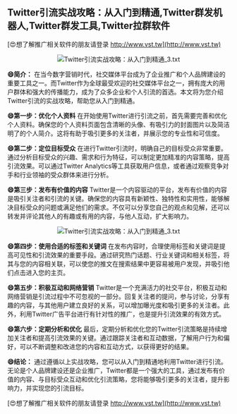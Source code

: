 ## **Twitter引流实战攻略：从入门到精通,Twitter群发机器人,Twitter群发工具,Twitter拉群软件**

[😍想了解推广相关软件的朋友请登录 http://www.vst.tw](http://www.vst.tw)

 <center><img src="https://vst.tw/MP4/tuiguang/png/0.png" alt="Twitter引流实战攻略：从入门到精通_3.txt"></center>

**😄简介：**
在当今数字营销时代，社交媒体平台成为了企业推广和个人品牌建设的重要工具之一。而Twitter作为全球最受欢迎的社交媒体平台之一，拥有庞大的用户群体和强大的传播能力，成为了众多企业和个人引流的首选。本文将为您介绍Twitter引流的实战攻略，帮助您从入门到精通。

**😄第一步：优化个人资料**
在开始使用Twitter进行引流之前，首先需要完善和优化个人资料。确保您的个人资料页面包含清晰的头像、有吸引力的封面图片以及简洁明了的个人简介。这将有助于吸引更多的关注者，并展示您的专业性和可信度。

**😄第二步：定位目标受众**
在进行Twitter引流时，明确自己的目标受众非常重要。通过分析目标受众的兴趣、需求和行为特征，可以制定更加精准的内容策略，提高引流效果。可以通过Twitter Analytics等工具获取用户信息，或者通过观察竞争对手和行业领袖的受众群体来进行分析。

**😄第三步：发布有价值的内容**
Twitter是一个内容驱动的平台，发布有价值的内容是吸引关注者和引流的关键。确保您的内容具有新颖性、独特性和实用性，能够解决目标受众的问题或满足他们的需求。不仅可以分享您自己的观点和见解，还可以转发并评论其他人的有趣或有用的内容，与他人互动，扩大影响力。

 <center><img src="https://vst.tw/MP4/tuiguang/png/7.png" alt="Twitter引流实战攻略：从入门到精通_3.txt"></center>

**😄第四步：使用合适的标签和关键词**
在发布内容时，合理使用标签和关键词是提高可见性和引流效果的重要手段。通过研究热门话题、行业关键词和相关标签，将其与您的内容相关联，可以使您的推文在搜索结果中更容易被用户发现，并吸引他们点击进入您的主页。

**😄第五步：积极互动和网络营销**
Twitter是一个充满活力的社交平台，积极互动和网络营销是引流过程中不可忽视的一部分。回复关注者的提问，参与讨论，分享有趣的内容，与其他用户建立良好的关系，可以增加曝光度和吸引更多的关注者。此外，利用Twitter广告平台进行有针对性的推广，也是提升引流效果的有效方式。

**😄第六步：定期分析和优化**
最后，定期分析和优化您的Twitter引流策略是持续增加关注者和提高引流效果的关键。通过跟踪关注者和互动数据，了解用户行为和偏好，可以不断调整和改进您的内容和互动方式，以获得更好的结果。

**😄结论：**
通过遵循以上实战攻略，您可以从入门到精通地利用Twitter进行引流。无论是个人品牌建设还是企业推广，Twitter都是一个强大的工具，通过发布有价值的内容、与目标受众互动和优化引流策略，您将能够吸引更多的关注者，提升影响力，并实现您的引流目标。

[😍想了解推广相关软件的朋友请登录 http://www.vst.tw](http://www.vst.tw)



